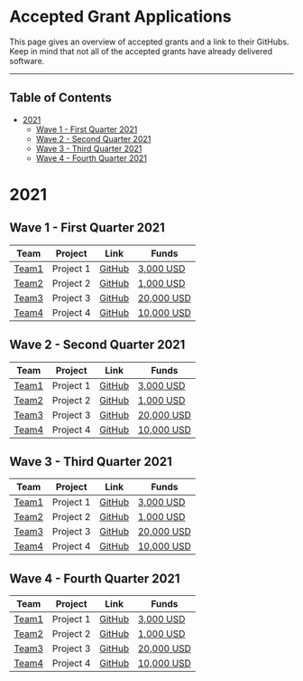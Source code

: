 # Accepted Grant Applications <!-- omit in toc -->

This page gives an overview of accepted grants and a link to their GitHubs. Keep in mind that not all of the accepted grants have already delivered software.

---

## Table of Contents <!-- omit in toc -->

- [2021](#2021)
  - [Wave 1 - First Quarter 2021](#wave-1---first-quarter-2021)
  - [Wave 2 - Second Quarter 2021](#wave-2---second-quarter-2021)
  - [Wave 3 - Third Quarter 2021](#wave-3---third-quarter-2021)
  - [Wave 4 - Fourth Quarter 2021](#wave-4---fourth-quarter-2021)


# 2021

## Wave 1 - First Quarter 2021

| Team | Project | Link | Funds |
| --- | --- | --- | --- |
| [Team1](https://team.io) | Project 1 | [GitHub](https://github.com/project1) | [3,000 USD](https://explore.vechain.org/) | 
| [Team2](https://team.io) | Project 2 | [GitHub](https://github.com/project2) | [1,000 USD](https://explore.vechain.org/) | 
| [Team3](https://team.io) | Project 3 | [GitHub](https://github.com/project3) | [20,000 USD](https://explore.vechain.org/) | 
| [Team4](https://team.io) | Project 4 | [GitHub](https://github.com/project4) | [10,000 USD](https://explore.vechain.org/) | 


## Wave 2 - Second Quarter 2021

| Team | Project | Link | Funds |
| --- | --- | --- | --- |
| [Team1](https://team.io) | Project 1 | [GitHub](https://github.com/project1) | [3,000 USD](https://explore.vechain.org/) | 
| [Team2](https://team.io) | Project 2 | [GitHub](https://github.com/project2) | [1,000 USD](https://explore.vechain.org/) | 
| [Team3](https://team.io) | Project 3 | [GitHub](https://github.com/project3) | [20,000 USD](https://explore.vechain.org/) | 
| [Team4](https://team.io) | Project 4 | [GitHub](https://github.com/project4) | [10,000 USD](https://explore.vechain.org/) | 

## Wave 3 - Third Quarter 2021

| Team | Project | Link | Funds |
| --- | --- | --- | --- |
| [Team1](https://team.io) | Project 1 | [GitHub](https://github.com/project1) | [3,000 USD](https://explore.vechain.org/) | 
| [Team2](https://team.io) | Project 2 | [GitHub](https://github.com/project2) | [1,000 USD](https://explore.vechain.org/) | 
| [Team3](https://team.io) | Project 3 | [GitHub](https://github.com/project3) | [20,000 USD](https://explore.vechain.org/) | 
| [Team4](https://team.io) | Project 4 | [GitHub](https://github.com/project4) | [10,000 USD](https://explore.vechain.org/) | 

## Wave 4 - Fourth Quarter 2021

| Team | Project | Link | Funds |
| --- | --- | --- | --- |
| [Team1](https://team.io) | Project 1 | [GitHub](https://github.com/project1) | [3,000 USD](https://explore.vechain.org/) | 
| [Team2](https://team.io) | Project 2 | [GitHub](https://github.com/project2) | [1,000 USD](https://explore.vechain.org/) | 
| [Team3](https://team.io) | Project 3 | [GitHub](https://github.com/project3) | [20,000 USD](https://explore.vechain.org/) | 
| [Team4](https://team.io) | Project 4 | [GitHub](https://github.com/project4) | [10,000 USD](https://explore.vechain.org/) | 
